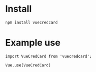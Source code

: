 # Install

```
npm install vuecredcard
```

# Example use

```
import VueCredCard from 'vuecredcard';

Vue.use(VueCredCard)
```